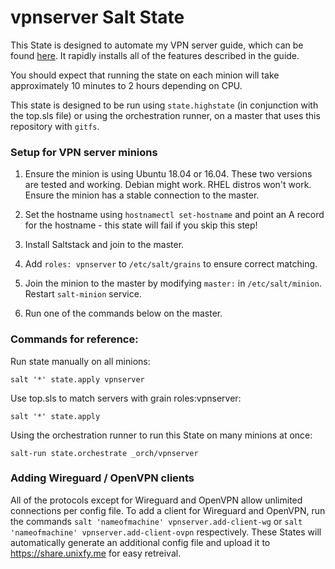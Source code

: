 # vpnserver Salt State

This State is designed to automate my VPN server guide, which can be found [here](https://docs.unixfy.me/books/tutorials/page/set-up-vpn-to-bypass-censorship-%28server%29). It rapidly installs all of the features described in the guide.

You should expect that running the state on each minion will take approximately 10 minutes to 2 hours depending on CPU.

This state is designed to be run using `state.highstate` (in conjunction with the top.sls file) or using the orchestration runner, on a master that uses this repository with `gitfs`.

### Setup for VPN server minions

1. Ensure the minion is using Ubuntu 18.04 or 16.04. These two versions are tested and working. Debian might work. RHEL distros won't work. Ensure the minion has a stable connection to the master.

2. Set the hostname using `hostnamectl set-hostname` and point an A record for the hostname - this state will fail if you skip this step!

3. Install Saltstack and join to the master.

4. Add `roles: vpnserver` to `/etc/salt/grains` to ensure correct matching.

5. Join the minion to the master by modifying `master:` in `/etc/salt/minion`. Restart `salt-minion` service.

6. Run one of the commands below on the master.


### Commands for reference:

Run state manually on all minions:

```
salt '*' state.apply vpnserver
```

Use top.sls to match servers with grain roles:vpnserver:

```
salt '*' state.apply
```

Using the orchestration runner to run this State on many minions at once:

```
salt-run state.orchestrate _orch/vpnserver
```

### Adding Wireguard / OpenVPN clients

All of the protocols except for Wireguard and OpenVPN allow unlimited connections per config file. To add a client for Wireguard and OpenVPN, run the commands `salt 'nameofmachine' vpnserver.add-client-wg` or `salt 'nameofmachine' vpnserver.add-client-ovpn` respectively. These States will automatically generate an additional config file and upload it to https://share.unixfy.me for easy retreival.

